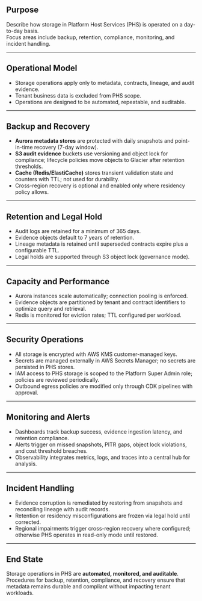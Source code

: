 ## Purpose
Describe how storage in Platform Host Services (PHS) is operated on a day-to-day basis.  
Focus areas include backup, retention, compliance, monitoring, and incident handling.

---

## Operational Model
- Storage operations apply only to metadata, contracts, lineage, and audit evidence.  
- Tenant business data is excluded from PHS scope.  
- Operations are designed to be automated, repeatable, and auditable.

---

## Backup and Recovery
- **Aurora metadata stores** are protected with daily snapshots and point-in-time recovery (7-day window).  
- **S3 audit evidence** buckets use versioning and object lock for compliance; lifecycle policies move objects to Glacier after retention thresholds.  
- **Cache (Redis/ElastiCache)** stores transient validation state and counters with TTL; not used for durability.  
- Cross-region recovery is optional and enabled only where residency policy allows.

---

## Retention and Legal Hold
- Audit logs are retained for a minimum of 365 days.  
- Evidence objects default to 7 years of retention.  
- Lineage metadata is retained until superseded contracts expire plus a configurable TTL.  
- Legal holds are supported through S3 object lock (governance mode).

---

## Capacity and Performance
- Aurora instances scale automatically; connection pooling is enforced.  
- Evidence objects are partitioned by tenant and contract identifiers to optimize query and retrieval.  
- Redis is monitored for eviction rates; TTL configured per workload.

---

## Security Operations
- All storage is encrypted with AWS KMS customer-managed keys.  
- Secrets are managed externally in AWS Secrets Manager; no secrets are persisted in PHS stores.  
- IAM access to PHS storage is scoped to the Platform Super Admin role; policies are reviewed periodically.  
- Outbound egress policies are modified only through CDK pipelines with approval.

---

## Monitoring and Alerts
- Dashboards track backup success, evidence ingestion latency, and retention compliance.  
- Alerts trigger on missed snapshots, PITR gaps, object lock violations, and cost threshold breaches.  
- Observability integrates metrics, logs, and traces into a central hub for analysis.

---

## Incident Handling
- Evidence corruption is remediated by restoring from snapshots and reconciling lineage with audit records.  
- Retention or residency misconfigurations are frozen via legal hold until corrected.  
- Regional impairments trigger cross-region recovery where configured; otherwise PHS operates in read-only mode until restored.

---

## End State
Storage operations in PHS are **automated, monitored, and auditable**.  
Procedures for backup, retention, compliance, and recovery ensure that metadata remains durable and compliant without impacting tenant workloads.